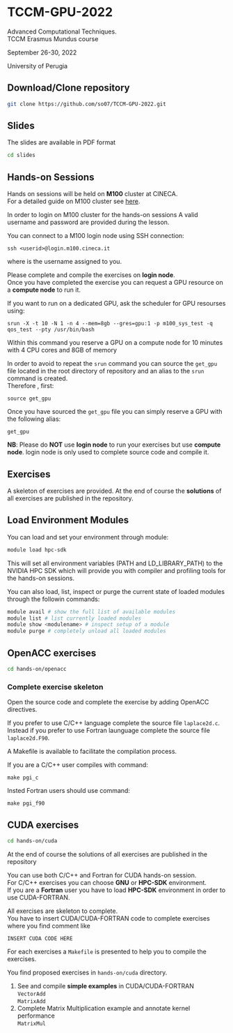 # TCCM-GPU-2022

Advanced Computational Techniques.\
TCCM Erasmus Mundus course

September 26-30, 2022

University of Perugia

## Download/Clone repository

```bash
git clone https://github.com/so07/TCCM-GPU-2022.git
```

## Slides

The slides are available in PDF format
```bash
cd slides
```

## Hands-on Sessions

Hands on sessions will be held on **M100** cluster at CINECA.  
For a detailed guide on M100 cluster see
[here](https://wiki.u-gov.it/confluence/display/SCAIUS/UG3.2%3A+MARCONI100+UserGuide).

In order to login on M100 cluster for the hands-on sessions
A valid username and password are provided during the lesson.


You can connect to a M100 login node using SSH connection:
```
ssh <userid>@login.m100.cineca.it
```
where <userid> is the username assigned to you.

Please complete and compile the exercises on **login node**.  
Once you have completed the exercise you can request a GPU resource on a **compute node** to run it.

If you want to run on a dedicated GPU, ask the scheduler for GPU resourses using:
```
srun -X -t 10 -N 1 -n 4 --mem=8gb --gres=gpu:1 -p m100_sys_test -q qos_test --pty /usr/bin/bash
```
Within this command you reserve a GPU on a compute node for 10 minutes with 4 CPU cores and 8GB of memory 

In order to avoid to repeat the `srun` command you can source the `get_gpu` file located in the root directory of repository
and an alias to the `srun` command is created.  
Therefore , first:
```
source get_gpu
```
Once you have sourced the `get_gpu` file you can simply reserve a GPU with the following alias:
```
get_gpu
```

**NB**: Please do **NOT** use **login node** to run your exercises but use **compute node**.
login node is only used to complete source code and compile it.

## Exercises

A skeleton of exercises are provided.
At the end of course the **solutions** of all exercises are published in the repository.

## Load Environment Modules

You can load and set your environment through module:
```bash
module load hpc-sdk
```
This will set all environment variables (PATH and LD_LIBRARY_PATH) to the NVIDIA HPC SDK which will provide you with compiler and profiling tools for the hands-on sessions.

You can also load, list, inspect or purge the current state of loaded modules through the followin commands:
```bash
module avail # show the full list of available modules
module list # list currently loaded modules
module show <modulename> # inspect setup of a module
module purge # completely unload all loaded modules
```


## **OpenACC** exercises

```bash
cd hands-on/openacc
```

### Complete exercise skeleton

Open the source code and complete the exercise by adding OpenACC directives.

If you prefer to use C/C++ language complete the source file `laplace2d.c`.  
Instead if you prefer to use Fortran launguage complete the source file `laplace2d.F90`.

A Makefile is available to facilitate the compilation process.

If you are a C/C++ user compiles with command:
```
make pgi_c
```

Insted Fortran users should use command:
```
make pgi_f90
```

## **CUDA** exercises

```bash
cd hands-on/cuda
```

At the end of course the solutions of all exercises are published in the repository

You can use both C/C++ and Fortran for CUDA hands-on session.  
For C/C++ exercises you can choose **GNU** or **HPC-SDK** environment.  
If you are a **Fortran** user you have to load **HPC-SDK** environment in order to use CUDA-FORTRAN.

All exercises are skeleton to complete.  
You have to insert CUDA/CUDA-FORTRAN code to complete exercises where you find comment like
```
INSERT CUDA CODE HERE
```

For each exercises a `Makefile` is presented to help you to compile the exercises.

You find proposed exercises in `hands-on/cuda` directory.

1. See and compile **simple examples** in CUDA/CUDA-FORTRAN   
   `VectorAdd`   
   `MatrixAdd`
2. Complete Matrix Multiplication example and annotate kernel performance    
   `MatrixMul`
